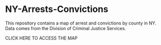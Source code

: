 # NY-Arrests-Convictions

This repository contains a map of arrest and convictions by county in NY. Data comes from the Division of Criminal Justice Services.

CLICK HERE TO ACCESS THE MAP
